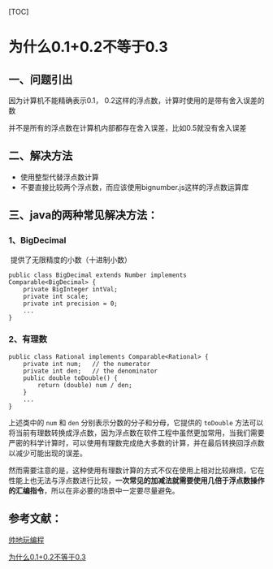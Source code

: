 [TOC]

# 为什么0.1+0.2不等于0.3

## 一、问题引出

因为计算机不能精确表示0.1， 0.2这样的浮点数，计算时使用的是带有舍入误差的数

并不是所有的浮点数在计算机内部都存在舍入误差，比如0.5就没有舍入误差



## 二、解决方法

- 使用整型代替浮点数计算
- 不要直接比较两个浮点数，而应该使用bignumber.js这样的浮点数运算库





## 三、java的两种常见解决方法：

### 1、BigDecimal

​		提供了无限精度的小数（十进制小数）

```
public class BigDecimal extends Number implements Comparable<BigDecimal> {
    private BigInteger intVal;
    private int scale;
    private int precision = 0;
    ...
}
```

### 2、有理数

```
public class Rational implements Comparable<Rational> {
    private int num;   // the numerator
    private int den;   // the denominator
    public double toDouble() {
        return (double) num / den;
    }
    ...
}
```

上述类中的 `num` 和 `den` 分别表示分数的分子和分母，它提供的 `toDouble` 方法可以将当前有理数转换成浮点数，因为浮点数在软件工程中虽然更加常用，当我们需要严密的科学计算时，可以使用有理数完成绝大多数的计算，并在最后转换回浮点数以减少可能出现的误差。

然而需要注意的是，这种使用有理数计算的方式不仅在使用上相对比较麻烦，它在性能上也无法与浮点数进行比较，**一次常见的加减法就需要使用几倍于浮点数操作的汇编指令**，所以在非必要的场景中一定要尽量避免。





## 参考文献：

[帅地玩编程](https://mp.weixin.qq.com/s?__biz=Mzg2NzA4MTkxNQ==&mid=2247488464&idx=2&sn=936394340450cdc932330c059d58dd33&chksm=ce405804f937d112b8b0c87c737a88314ada3894df84b3724d305a04553b05a77db2cfdf717c&scene=126&sessionid=1593064842&key=e1567c02f06ebef8c999abb0fde98008a70ab7f039a6b1dcbc2f1405497e42a77e4b6578553b980403a10ed048c1a38e6d9f2a1522eddeb11e2dc0a187b7ebd61cbba82bad3fba727de308cb5a7b1544&ascene=1&uin=MTg5MjE1NTkyOQ%3D%3D&devicetype=Windows+10+x64&version=62090523&lang=zh_CN&exportkey=A3k%2BANl4b39JNiD90F9dJsE%3D&pass_ticket=TNrouD11YOt5DrIAcNf3Gnk7lT8M%2BD8%2BESRNaTQ5o1htU1ABa080ChqHgO3qMd5f)

[为什么0.1+0.2不等于0.3](https://segmentfault.com/a/1190000012175422)







